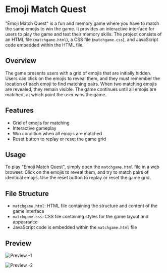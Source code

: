 # Emoji Match Quest

"Emoji Match Quest" is a fun and memory game where you have to match the same emojis to win the game. It provides an interactive interface for users to play the game and test their memory skills. The project consists of an HTML file (`matchgame.html`), a CSS file (`matchgame.css`), and JavaScript code embedded within the HTML file.

## Overview

The game presents users with a grid of emojis that are initially hidden. Users can click on the emojis to reveal them, and they must remember the location of each emoji to find matching pairs. When two matching emojis are revealed, they remain visible. The game continues until all emojis are matched, at which point the user wins the game.

## Features

- Grid of emojis for matching
- Interactive gameplay
- Win condition when all emojis are matched
- Reset button to replay or reset the game grid

## Usage

To play "Emoji Match Quest", simply open the `matchgame.html` file in a web browser. Click on the emojis to reveal them, and try to match pairs of identical emojis. Use the reset button to replay or reset the game grid.

## File Structure

- `matchgame.html`: HTML file containing the structure and content of the game interface
- `matchgame.css`: CSS file containing styles for the game layout and appearance
- JavaScript code is embedded within the `matchgame.html` file

## Preview

![Preview -1](https://github.com/Vidyavee/Emoji-Match-Quest/assets/70828703/a93759a2-7dca-466d-9a10-f04276e6a694)

![Preview -2](https://github.com/Vidyavee/Emoji-Match-Quest/assets/70828703/353dca0d-fa1b-4065-8b79-f3be1812b368)



